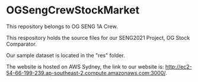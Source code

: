 # OGSengCrewStockMarket

This repository belongs to OG SENG 1A Crew.

This respository holds the source files for our SENG2021 Project, OG Stock Comparator.

Our sample dataset is located in the "res" folder.

The website is hosted on AWS Sydney, the link to our website is: http://ec2-54-66-199-239.ap-southeast-2.compute.amazonaws.com:3000/.
